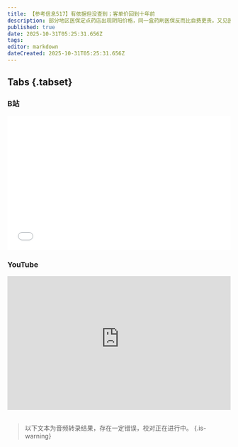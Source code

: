 ```yaml
---
title: 【参考信息517】有依据但没查到；客单价回到十年前
description: 部分地区医保定点药店出现阴阳价格，同一盒药刷医保反而比自费更贵。又见医院发喜报，虽然甩锅给新员工，背后未尝不是持续加大的行业竞争压力。广东江门要求居民上交钥匙、未经同意闯入家门搬走绿植等灭蚊举措引发争议，官方回应称有法律依据，但暂时没查到。2024年人均堂食客单价回落至接近10年前水平；三大外卖平台调整超时罚款规则，美团上线骑手屏蔽顾客功能。上官正义曝光的神农架事件陷入奇怪静默；国考七年来首次缩招。
published: true
date: 2025-10-31T05:25:31.656Z
tags: 
editor: markdown
dateCreated: 2025-10-31T05:25:31.656Z
---
```


## Tabs {.tabset}
### B站
<div style="position: relative; padding: 30% 45%;">
<iframe style="position: absolute; width: 100%; height: 100%; left: 0; top: 0;" src="//player.bilibili.com/player.html?&bvid=BV1cCWxzpEhZ&page=1&as_wide=1&high_quality=1&danmaku=1&autoplay=0" scrolling="no" border="0" frameborder="no" framespacing="0" allowfullscreen="true"></iframe>
</div>

### YouTube
<div style="position: relative; padding: 30% 45%;">
<iframe style="position: absolute; top: 0; left: 0; width: 100%; height: 100%;" src="https://www.youtube-nocookie.com/embed/YouTubeVID" title="YouTube video player" frameborder="0" allow="accelerometer; autoplay; clipboard-write; encrypted-media; gyroscope; picture-in-picture" allowfullscreen></iframe>
</div>

## 

> 以下文本为音频转录结果，存在一定错误，校对正在进行中。
{.is-warning}
